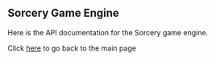 ## Sorcery Game Engine

Here is the API documentation for the Sorcery game engine.

Click [here](../index.html) to go back to the main page
